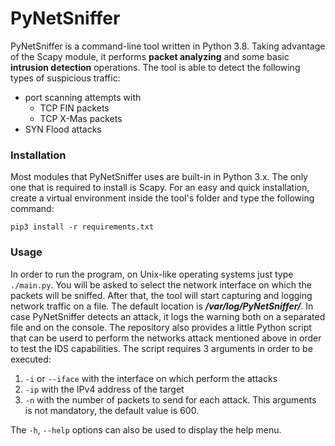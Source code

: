# PyNetSniffer
PyNetSniffer is a command-line tool written in Python 3.8. Taking advantage of the Scapy module, it performs **packet analyzing** and some basic **intrusion detection** operations.
The tool is able to detect the following types of suspicious traffic:
- port scanning attempts with
    + TCP FIN packets
    + TCP X-Mas packets
- SYN Flood attacks

### Installation
Most modules that PyNetSniffer uses are built-in in Python 3.x. The only one that is required to install is Scapy. For an easy and quick installation, create a virtual environment inside the tool's folder and type the following command:

`pip3 install -r requirements.txt`

### Usage
In order to run the program, on Unix-like operating systems just type `./main.py`. You will be asked to select the network interface on which the packets will be sniffed. After that, the tool will start capturing and logging network traffic on a file. The default location is **_/var/log/PyNetSniffer/_**. In case PyNetSniffer detects an attack, it logs the warning both on a separated file and on the console.
The repository also provides a little Python script that can be userd to perform the networks attack mentioned above in order to test the IDS capabilities. The script requires 3 arguments in order to be executed:
1. `-i` or `--iface` with the interface on which perform the attacks
2. `-ip` with the IPv4 address of the target
3. `-n` with the number of packets to send for each attack. This arguments is not mandatory, the default value is 600.

The `-h`, `--help` options can also be used to display the help menu.
